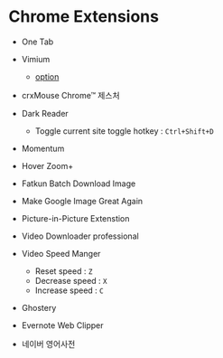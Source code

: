 # Chrome Extensions

- One Tab
- Vimium
  - [option](./vimium-options.json)


- crxMouse Chrome™ 제스처
- Dark Reader  
  - Toggle current site toggle hotkey : `Ctrl+Shift+D`


- Momentum
- Hover Zoom+
- Fatkun Batch Download Image
- Make Google Image Great Again
- Picture-in-Picture Extenstion

- Video Downloader professional
- Video Speed Manger
  - Reset speed : `Z`
  - Decrease speed : `X`
  - Increase speed : `C`

- Ghostery
- Evernote Web Clipper
- 네이버 영어사전
